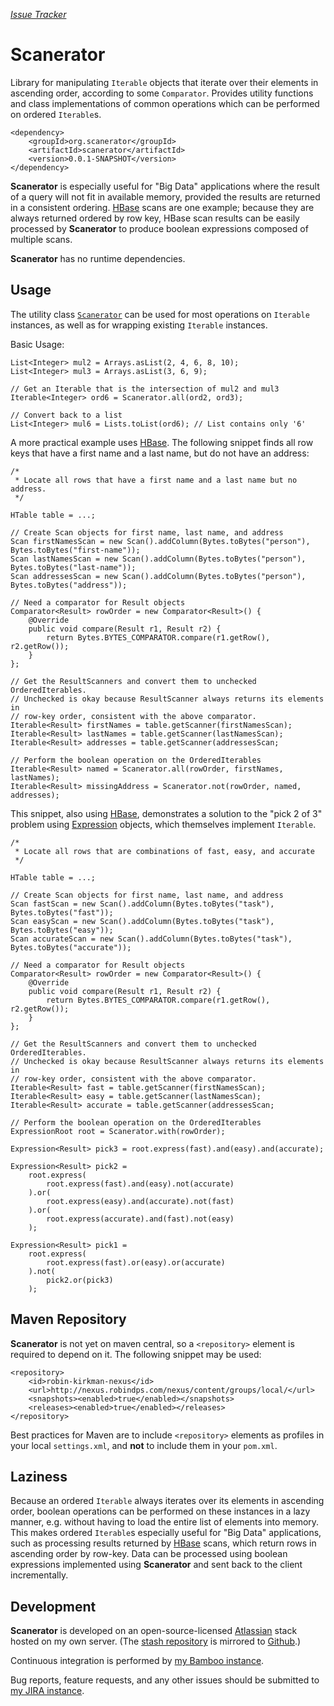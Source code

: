 [*Issue Tracker*](http://jira.robindps.com/browse/SCAN/?selectedTab=com.atlassian.jira.jira-projects-plugin:summary-panel)

# Scanerator
Library for manipulating `Iterable` objects that iterate over their
elements in ascending order, according to some `Comparator`.
Provides utility functions and
class implementations of common operations which can be performed
on ordered `Iterable`s.

	<dependency>
		<groupId>org.scanerator</groupId>
		<artifactId>scanerator</artifactId>
		<version>0.0.1-SNAPSHOT</version>
	</dependency>

**Scanerator** is especially useful for "Big Data" applications where
the result of a query will not fit in available memory, provided the
results are returned in a consistent ordering.  [HBase](http://hbase.apache.org/) 
scans are one example; because they are always returned ordered by row key, HBase
scan results can be easily processed by **Scanerator** to produce
boolean expressions composed of multiple scans.

**Scanerator** has no runtime dependencies.

## Usage
The utility class [`Scanerator`](scanerator/src/main/java/org/scanerator/Scanerator.java) can be used for most
operations on `Iterable` instances, as well as for wrapping
existing `Iterable` instances.

Basic Usage:

	List<Integer> mul2 = Arrays.asList(2, 4, 6, 8, 10);
	List<Integer> mul3 = Arrays.asList(3, 6, 9);
	
	// Get an Iterable that is the intersection of mul2 and mul3
	Iterable<Integer> ord6 = Scanerator.all(ord2, ord3);
	
	// Convert back to a list
	List<Integer> mul6 = Lists.toList(ord6); // List contains only '6'

A more practical example uses [HBase](http://hbase.apache.org/).  The following
snippet finds all row keys that have a first name and a last name, but do
not have an address:

	/*
	 * Locate all rows that have a first name and a last name but no address.
	 */
	
	HTable table = ...;
	
	// Create Scan objects for first name, last name, and address
	Scan firstNamesScan = new Scan().addColumn(Bytes.toBytes("person"), Bytes.toBytes("first-name"));
	Scan lastNamesScan = new Scan().addColumn(Bytes.toBytes("person"), Bytes.toBytes("last-name"));
	Scan addressesScan = new Scan().addColumn(Bytes.toBytes("person"), Bytes.toBytes("address"));
	
	// Need a comparator for Result objects
	Comparator<Result> rowOrder = new Comparator<Result>() {
		@Override
		public void compare(Result r1, Result r2) {
			return Bytes.BYTES_COMPARATOR.compare(r1.getRow(), r2.getRow());
		}
	};
	
	// Get the ResultScanners and convert them to unchecked OrderedIterables.
	// Unchecked is okay because ResultScanner always returns its elements in
	// row-key order, consistent with the above comparator.
	Iterable<Result> firstNames = table.getScanner(firstNamesScan);
	Iterable<Result> lastNames = table.getScanner(lastNamesScan);
	Iterable<Result> addresses = table.getScanner(addressesScan;
	
	// Perform the boolean operation on the OrderedIterables
	Iterable<Result> named = Scanerator.all(rowOrder, firstNames, lastNames);
	Iterable<Result> missingAddress = Scanerator.not(rowOrder, named, addresses);

This snippet, also using [HBase](http://hbase.apache.org/), demonstrates a solution
to the "pick 2 of 3" problem using [Expression](scanerator/src/main/java/org/scanerator/Expression.java)
objects, which themselves implement `Iterable`.

	/*
	 * Locate all rows that are combinations of fast, easy, and accurate
	 */
	
	HTable table = ...;
	
	// Create Scan objects for first name, last name, and address
	Scan fastScan = new Scan().addColumn(Bytes.toBytes("task"), Bytes.toBytes("fast"));
	Scan easyScan = new Scan().addColumn(Bytes.toBytes("task"), Bytes.toBytes("easy"));
	Scan accurateScan = new Scan().addColumn(Bytes.toBytes("task"), Bytes.toBytes("accurate"));
	
	// Need a comparator for Result objects
	Comparator<Result> rowOrder = new Comparator<Result>() {
		@Override
		public void compare(Result r1, Result r2) {
			return Bytes.BYTES_COMPARATOR.compare(r1.getRow(), r2.getRow());
		}
	};
	
	// Get the ResultScanners and convert them to unchecked OrderedIterables.
	// Unchecked is okay because ResultScanner always returns its elements in
	// row-key order, consistent with the above comparator.
	Iterable<Result> fast = table.getScanner(firstNamesScan);
	Iterable<Result> easy = table.getScanner(lastNamesScan);
	Iterable<Result> accurate = table.getScanner(addressesScan;
	
	// Perform the boolean operation on the OrderedIterables
	ExpressionRoot root = Scanerator.with(rowOrder);
	
	Expression<Result> pick3 = root.express(fast).and(easy).and(accurate);
	
	Expression<Result> pick2 =
		root.express(
			root.express(fast).and(easy).not(accurate)
		).or(
			root.express(easy).and(accurate).not(fast)
		).or(
			root.express(accurate).and(fast).not(easy)
		);
	
	Expression<Result> pick1 = 
		root.express(
			root.express(fast).or(easy).or(accurate)
		).not(
			pick2.or(pick3)
		);

## Maven Repository
**Scanerator** is not yet on maven central, so a `<repository>` element is
required to depend on it.  The following snippet may be used:

	<repository>
		<id>robin-kirkman-nexus</id>
		<url>http://nexus.robindps.com/nexus/content/groups/local/</url>
		<snapshots><enabled>true</enabled></snapshots>
		<releases><enabled>true</enabled></releases>
	</repository>

Best practices for Maven are to include `<repository>` elements as profiles
in your local `settings.xml`, and **not** to include them in your `pom.xml`.

## Laziness
Because an ordered `Iterable` always iterates over its elements in
ascending order, boolean operations can be performed on these
instances in a lazy manner, e.g. without having to load the
entire list of elements into memory.  This makes ordered `Iterable`s
especially useful for "Big Data" applications, such as processing
results returned by [HBase](http://hbase.apache.org/) scans, which 
return rows in ascending order by row-key.  Data can be processed using
boolean expressions implemented using **Scanerator** and sent back to the client
incrementally.

## Development
**Scanerator** is developed on an open-source-licensed [Atlassian](https://www.atlassian.com/)
stack hosted on my own server.  (The [stash repository](http://stash.robindps.com/projects/SCAN/repos/scanerator/browse)
is mirrored to [Github](https://github.com/scanerator/scanerator).)

Continuous integration is performed by [my Bamboo instance](http://bamboo.robindps.com/browse/SCAN).

Bug reports, feature requests, and any other issues should be submitted
to [my JIRA instance](http://jira.robindps.com/browse/SCAN/?selectedTab=com.atlassian.jira.jira-projects-plugin:summary-panel).
